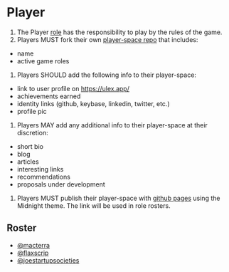 # Player

1. The Player [role](..) has the responsibility to play by the rules of the game.
1. Players MUST fork their own [player-space repo](https://github.com/ulex-opensource/player-space) that includes:
* name
* active game roles
1. Players SHOULD add the following info to their player-space:
* link to user profile on https://ulex.app/
* achievements earned
* identity links (github, keybase, linkedin, twitter, etc.)
* profile pic
1. Players MAY add any additional info to their player-space at their discretion:
* short bio
* blog
* articles
* interesting links
* recommendations
* proposals under development
1. Players MUST publish their player-space with [github pages](https://pages.github.com/) using the Midnight theme. The link will be used in role rosters.

## Roster

* [@macterra](https://macterra.github.io/macterra-space/)
* [@flaxscrip](https://flaxscrip.github.io/flaxscrip-space/)
* [@joestartupsocieties](https://github.com/joestartupsocieties/player-space/)
